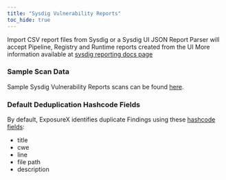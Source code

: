 ```yaml
---
title: "Sysdig Vulnerability Reports"
toc_hide: true
---
```

Import CSV report files from Sysdig or a Sysdig UI JSON Report
Parser will accept Pipeline, Registry and Runtime reports created from the UI
More information available at [sysdig reporting docs page](https://docs.sysdig.com/en/docs/sysdig-secure/vulnerabilities/reporting)

### Sample Scan Data
Sample Sysdig Vulnerability Reports scans can be found [here](https://github.com/ExposureX/django-ExposureX/tree/master/unittests/scans/sysdig_reports).

### Default Deduplication Hashcode Fields
By default, ExposureX identifies duplicate Findings using these [hashcode fields](https://docs.exposurex.com/en/working_with_findings/finding_deduplication/about_deduplication/):

- title
- cwe
- line
- file path
- description
